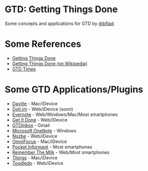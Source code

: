 # GTD: Getting Things Done

Some concepts and applications for GTD by [@bflad](http://twitter.com/bflad).

# Some References

* [Getting Things Done](http://www.davidco.com/)
* [Getting Things Done (on Wikipedia)](http://en.wikipedia.org/wiki/Getting_Things_Done)
* [GTD Times](http://www.gtdtimes.com)

# Some GTD Applications/Plugins

* [Daylite](http://www.marketcircle.com/) - Mac/iDevice
* [Doit.im](http://doit.im/) - Web/iDevice (soon)
* [Evernote](http://www.evernote.com/) - Web/Windows/Mac/Most smartphones
* [Get It Done](http://getitdoneapp.com/) - Web/iDevice
* [GTDInbox](http://www.activeinboxhq.com/) - Gmail
* [Microsoft OneNote](http://office.microsoft.com/en-us/onenote/) - Windows
* [Nozbe](http://www.nozbe.com/) - Web/iDevice
* [OmniFocus](http://www.omnigroup.com/products/omnifocus/) - Mac/iDevice
* [Pocket Informant](http://www.pocketinformant.com/) - Most smartphones
* [Remember The Milk](http://www.rememberthemilk.com/) - Web/Most smartphones
* [Things](http://culturedcode.com/) - Mac/iDevice
* [Toodledo](http://www.toodledo.com/) - Web/iDevice
